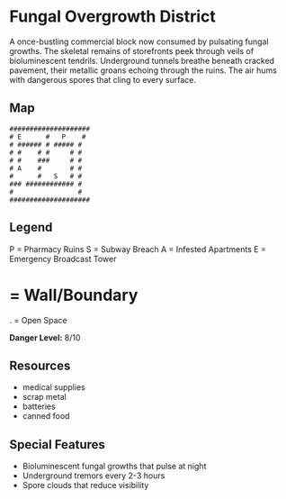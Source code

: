 # Fungal Overgrowth District

A once-bustling commercial block now consumed by pulsating fungal growths. The skeletal remains of storefronts peek through veils of bioluminescent tendrils. Underground tunnels breathe beneath cracked pavement, their metallic groans echoing through the ruins. The air hums with dangerous spores that cling to every surface.

## Map

```
####################
# E      #   P    #
# ###### # ##### #
# #    # #     # #
# #    ###     # #
# A    #       # #
#      #   S   # #
### ############ #
#                #
####################
```

## Legend

P = Pharmacy Ruins
S = Subway Breach
A = Infested Apartments
E = Emergency Broadcast Tower
# = Wall/Boundary
. = Open Space

**Danger Level:** 8/10

## Resources

- medical supplies
- scrap metal
- batteries
- canned food

## Special Features

- Bioluminescent fungal growths that pulse at night
- Underground tremors every 2-3 hours
- Spore clouds that reduce visibility